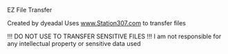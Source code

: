 EZ File Transfer

Created by dyeadal
Uses www.Station307.com to transfer files

!!! DO NOT USE TO TRANSFER SENSITIVE FILES !!!
I am not responsible for any intellectual property or sensitive data used 
